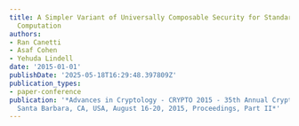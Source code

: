 ```yaml
---
title: A Simpler Variant of Universally Composable Security for Standard Multiparty
  Computation
authors:
- Ran Canetti
- Asaf Cohen
- Yehuda Lindell
date: '2015-01-01'
publishDate: '2025-05-18T16:29:48.397809Z'
publication_types:
- paper-conference
publication: '*Advances in Cryptology - CRYPTO 2015 - 35th Annual Cryptology Conference,
  Santa Barbara, CA, USA, August 16-20, 2015, Proceedings, Part II*'
---
```

